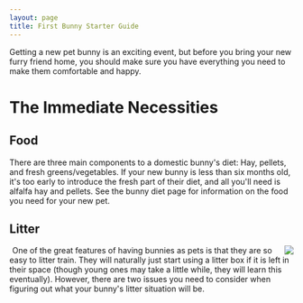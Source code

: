```yaml
---
layout: page
title: First Bunny Starter Guide
---
```


Getting a new pet bunny is an exciting event, but before you bring your new furry friend home, you should make sure you have everything you need to make them comfortable and happy.

# The Immediate Necessities

## Food

There are three main components to a domestic bunny's diet: Hay, pellets, and fresh greens/vegetables. If your new bunny is less than six months old, it's too early to introduce the fresh part of their diet, and all you'll need is alfalfa hay and pellets. See the bunny diet page for information on the food you need for your new pet.


## Litter

<a href="https://www.amazon.com/AmazonBasics-23-Inch-Two-Door-Top-Load-Kennel/dp/B00OP6SVJW/ref=as_li_ss_il?s=pet-supplies&ie=UTF8&qid=1534533810&sr=1-4&keywords=wire+bottom+pet+carrier&linkCode=li3&tag=tblanchard-20&linkId=fc009ca65984af29415c1a8af9c1394d&language=en_US" target="_blank"><img style="float: right;" border="0" src="//ws-na.amazon-adsystem.com/widgets/q?_encoding=UTF8&ASIN=B00OP6SVJW&Format=_SL250_&ID=AsinImage&MarketPlace=US&ServiceVersion=20070822&WS=1&tag=tblanchard-20&language=en_US" ></a><img src="https://ir-na.amazon-adsystem.com/e/ir?t=tblanchard-20&language=en_US&l=li3&o=1&a=B00OP6SVJW" width="1" height="1" border="0" alt="" style="border:none !important; margin:0px !important;" />
One of the great features of having bunnies as pets is that they are so easy to litter train. They will naturally just start using a litter box if it is left in their space (though young ones may take a little while, they will learn this eventually). However, there are two issues you need to consider when figuring out what your bunny's litter situation will be.
